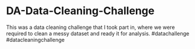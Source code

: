 # DA-Data-Cleaning-Challenge
This was a data cleaning challenge that I took part in, where we were required to clean a messy dataset and ready it for analysis.
#datachallenge #datacleaningchallenge
